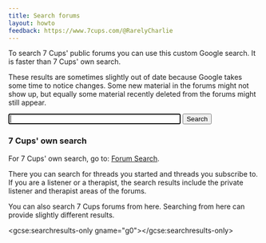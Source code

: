 ```yaml
---
title: Search forums
layout: howto
feedback: https://www.7cups.com/@RarelyCharlie
---
```


<script>
gsearch = function () {
  var q = document.getElementById('query').value.trim()
  if (!q) return
  
  var s = google.search.cse.element.getElement('g0')
  s.execute(q)
  }
</script>

To search 7 Cups' public forums you can use this custom Google search. It is faster than 7 Cups' own search.

These results are sometimes slightly out of date because Google takes some time to notice changes. Some new material in the forums might not show up, but equally some material recently deleted from the forums might still appear.

<input id="query" size="40" onchange="gsearch()" autofocus> <button onclick="gsearch()">Search</button>

### 7 Cups' own search

For 7 Cups' own search, go to: [Forum Search](https://www.7cups.com/forum/search.php).

There you can search for threads you started and threads you subscribe to. If you are a listener or a therapist, the search results include the private listener and therapist areas of the forums.

You can also search 7 Cups forums from here. Searching from here can provide slightly different results.

<script>
  (function() {
    var cx = '000798228100868610755:mwroieuxmvs';
    var gcse = document.createElement('script');
    gcse.type = 'text/javascript';
    gcse.async = true;
    gcse.src = 'https://cse.google.com/cse.js?cx=' + cx;
    var s = document.getElementsByTagName('script')[0];
    s.parentNode.insertBefore(gcse, s);
  })();
</script>
<gcse:searchresults-only gname="g0"></gcse:searchresults-only>
